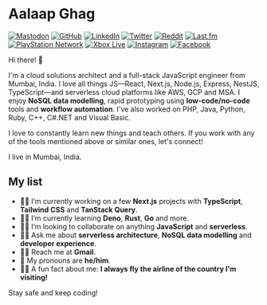 # Aalaap Ghag
<a href="https://mastodon.social/@aalaap"><img src="https://img.shields.io/mastodon/follow/000012010?domain=https%3A%2F%2Fmastodon.social&label=%40aalaap%40mastodon.social&style=social" alt="Mastodon"></a> <a href="https://github.com/aalaap"><img src="https://img.shields.io/github/followers/aalaap.svg?label=@aalaap&style=social" alt="GitHub"></a> <a href="https://linkedin.com/in/aalaap"><img src="https://img.shields.io/static/v1?label=@aalaap&message=327&logo=linkedin&style=social" alt="LinkedIn"></a> <a href="https://twitter.com/aalaap"><img src="https://img.shields.io/twitter/follow/aalaap?label=@aalaap&style=social" alt="Twitter"></a> <a href="https://reddit.com/u/aalaap"><img src="https://img.shields.io/reddit/user-karma/combined/aalaap?style=social" alt="Reddit"></a> <a href="https://last.fm/user/aalaap"><img src="https://img.shields.io/static/v1?label=@aalaap&message=38k&logo=last.fm&style=social" alt="Last.fm"></a> <a href="https://my.playstation.com/profile/aalaap"><img src="https://img.shields.io/static/v1?label=@aalaap&message=196&logo=PlayStation&style=social" alt="PlayStation Network"></a> <a href="http://live.xbox.com/Profile?Gamertag=aalaap"><img src="https://img.shields.io/static/v1?label=@aalaap&message=9065&logo=Xbox&style=social" alt="Xbox Live"></a> <a href="https://instagram.com/aalaap"><img src="https://img.shields.io/static/v1?label=@aalaap&message=345&logo=instagram&style=social" alt="Instagram"></a> <a href="https://facebook.com/aalaap"><img src="https://img.shields.io/static/v1?label=@aalaap&message=0&logo=facebook&style=social" alt="Facebook"></a>

Hi there! 👋

I'm a cloud solutions architect and a full-stack JavaScript engineer from Mumbai, India. I love all things JS&mdash;React, Next.js, Node.js, Express, NestJS, TypeScript&mdash;and serverless cloud platforms like AWS, GCP and MSA. I enjoy **NoSQL data modelling**, rapid prototyping using **low-code/no-code** tools and **workflow automation**. I've also worked on PHP, Java, Python, Ruby, C++, C#.NET and Visual Basic.

I love to constantly learn new things and teach others. If you work with any of the tools mentioned above or similar ones, let's connect!

I live in Mumbai, India.

## My list

- 👨‍💻 I’m currently working on a few **Next.js** projects with **TypeScript**, **Tailwind CSS** and **TanStack Query**.
- 👨‍🏫 I’m currently learning **Deno**, **Rust**, **Go** and more.
- 👷‍♀️ I’m looking to collaborate on anything **JavaScript** and **serverless**.
- 👨‍⚖️ Ask me about **serverless architecture**, **NoSQL data modelling** and **developer experience**.
- 👩‍✈️ Reach me at **Gmail**.
- 🧔 My pronouns are **he/him**.
- 🧟‍♂️ A fun fact about me: **I always fly the airline of the country I'm visiting!**

Stay safe and keep coding!

